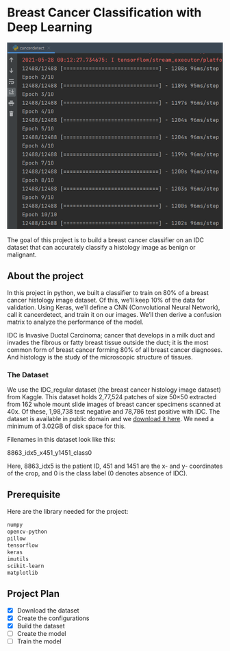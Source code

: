 # Breast Cancer Classification with Deep Learning

![img.png](img.png)

The goal of this project is to build a breast cancer classifier on an IDC 
dataset that can accurately classify a histology image as benign or malignant.

## About the project

In this project in python, we built a classifier to train on 80% of a 
breast cancer histology image dataset. Of this, we’ll keep 10% of the data 
for validation. Using Keras, we’ll define a CNN (Convolutional Neural 
Network), call it cancerdetect, and train it on our images. We’ll then derive a 
confusion matrix to analyze the performance of the model.

IDC is Invasive Ductal Carcinoma; cancer that develops in a milk duct and 
invades the fibrous or fatty breast tissue outside the duct; it is the most 
common form of breast cancer forming 80% of all breast cancer diagnoses. And 
histology is the study of the microscopic structure of tissues.

### The Dataset

We use the IDC_regular dataset (the breast cancer histology image dataset)
from Kaggle. This dataset holds 2,77,524 patches of size 50×50 extracted 
from 162 whole mount slide images of breast cancer specimens scanned at 40x. 
Of these, 1,98,738 test negative and 78,786 test positive with IDC. The 
dataset is available in public domain and we 
[download it here](https://www.kaggle.com/paultimothymooney/breast-histopathology-images/). 
We need a minimum of 3.02GB of disk space for this.

Filenames in this dataset look like this:

8863_idx5_x451_y1451_class0

Here, 8863_idx5 is the patient ID, 451 and 1451 are the x- and y- 
coordinates of the crop, and 0 is the class label (0 denotes absence of IDC).

## Prerequisite

Here are the library needed for the project:

    numpy 
    opencv-python 
    pillow 
    tensorflow 
    keras 
    imutils 
    scikit-learn 
    matplotlib

## Project Plan

- [x] Download the dataset
- [x] Create the configurations
- [x] Build the dataset
- [ ] Create the model
- [ ] Train the model

